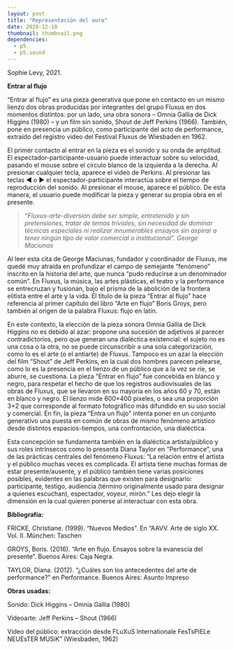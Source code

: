 ```yaml
---
layout: post
title: "Representación del aura"
date: 2020-12-10
thumbnail: thumbnail.png
dependencies:
  - p5
  - p5.sound
---
```


<div id="div-sketch" style="width: 100vw; max-width: 512px; text-align: center">
    <script type="text/javascript" src="sketch.js"></script>
</div>

Sophie Levy, 2021.

**Entrar al flujo**

“Entrar al flujo” es una pieza generativa que pone en contacto en un mismo lienzo dos obras producidas por integrantes del grupo Fluxus en dos momentos distintos: por un lado, una obra sonora – Omnia Gallia de Dick Higgins (1980) – y un film sin sonido, Shout de Jeff Perkins (1966). También, pone en presencia un público, como participante del acto de performance, extraído del registro video del Festival Fluxus de Wiesbaden en 1962.

El primer contacto al entrar en la pieza es el sonido y su onda de amplitud. El espectador-participante-usuario puede interactuar sobre su velocidad, pasando el mouse sobre el circulo blanco de la izquierda a la derecha. Al presionar cualquier tecla, aparece el video de Perkins. Al presionar las teclas &#9664; o &#9654; el espectador-participante interactúa sobre el tiempo de reproducción del sonido. Al presionar el mouse, aparece el público. De esta manera, el usuario puede modificar la pieza y generar su propia obra en el presente.

> _“Fluxus-arte-diversión debe ser simple, entretenido y sin pretensiones, tratar de temas triviales, sin necesidad de dominar técnicas especiales ni realizar innumerables ensayos sin aspirar a tener ningún tipo de valor comercial o institucional”. George Maciunas_

Al leer esta cita de George Maciunas, fundador y coordinador de Fluxus, me quedé muy atraída en profundizar el campo de semejante “fenómeno” inscrito en la historia del arte, que nunca “pudo reducirse a un denominador común”. En Fluxus, la música, las artes plásticas, el teatro y la performance se entrecruzan y fusionan, bajo el prisma de la abolición de la frontera elitista entre el arte y la vida. El título de la pieza “Entrar al flujo” hace referencia al primer capítulo del libro “Arte en flujo” Boris Groys, pero también al origen de la palabra Fluxus: flujo en latín.

En este contexto, la elección de la pieza sonora Omnia Gallia de Dick Higgins no es debido al azar: propone una sucesión de adjetivos al parecer contradictorios, pero que generan una dialéctica existencial: el sujeto no es una cosa o la otra, no se puede circunscribir a una sola categorización, como lo es el arte (o el antiarte) de Fluxus. Tampoco es un azar la elección del film “Shout” de Jeff Perkins, en la cual dos hombres parecen pelearse, como lo es la presencia en el lienzo de un público que a la vez se ríe, se aburre, se cuestiona. La pieza “Entrar en flujo” fue concebida en blanco y negro, para respetar el hecho de que los registros audiovisuales de las obras de Fluxus, que se llevaron en su mayoría en los años 60 y 70, están en blanco y negro. El lienzo mide 600×400 pixeles, o sea una proporción 3×2 que corresponde al formato fotográfico más difundido en su uso social y comercial. En fin, la pieza “Entra un flujo” intenta poner en un conjunto generativo una puesta en común de obras de mismo fenómeno artístico desde distintos espacios-tiempos, una confrontación, una dialéctica.

Esta concepción se fundamenta también en la dialéctica artista/público y sus roles intrínsecos como lo presenta Diana Taylor en “Performance”, una de las prácticas centrales del fenómeno Fluxus: “La relación entre el artista y el público muchas veces es complicada. El artista tiene muchas formas de estar presente/ausente, y el público también tiene varias posiciones posibles, evidentes en las palabras que existen para designarlo: participante, testigo, audiencia (término originalmente usado para designar a quienes escuchan), espectador, voyeur, mirón.” Les dejo elegir la dimensión en la cual quieren ponerse al interactuar con esta obra.

**Bibliografía:**

FRICKE, Christiane. (1999). “Nuevos Medios”. En “AAVV. Arte de siglo XX. Vol. II. München: Taschen

GROYS, Boris. (2016). “Arte en flujo. Ensayos sobre la evanescía del presente”. Buenos Aires: Caja Negra.

TAYLOR, Diana. (2012). “¿Cuáles son los antecedentes del arte de performance?” en Performance. Buenos Aires: Asunto Impreso

**Obras usadas:**

Sonido: Dick Higgins – Omnia Gallia (1980)

Videoarte: Jeff Perkins – Shout (1966)

Video del público: extracción desde FLuXuS Internationale FesTsPiELe NEUEsTER MUSiK” (Wiesbaden, 1962)
